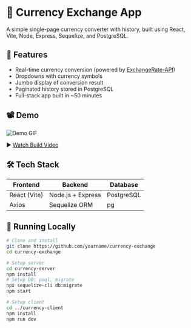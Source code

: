 # 💱 Currency Exchange App

A simple single-page currency converter with history, built using React, Vite, Node, Express, Sequelize, and PostgreSQL.

## 🚀 Features

- Real-time currency conversion (powered by [ExchangeRate-API](https://open.er-api.com))
- Dropdowns with currency symbols
- Jumbo display of conversion result
- Paginated history stored in PostgreSQL
- Full-stack app built in ~50 minutes

## 📽️ Demo

![Demo GIF](./demo.gif)

▶️ [Watch Build Video](https://www.youtube.com/watch?v=YOUR_VIDEO_ID)

## 🛠️ Tech Stack

| Frontend | Backend | Database |
|----------|---------|----------|
| React (Vite) | Node.js + Express | PostgreSQL |
| Axios | Sequelize ORM | pg |

## 🧪 Running Locally

```bash
# Clone and install
git clone https://github.com/yourname/currency-exchange
cd currency-exchange

# Setup server
cd currency-server
npm install
# Setup DB: psql, migrate
npx sequelize-cli db:migrate
npm start

# Setup client
cd ../currency-client
npm install
npm run dev
